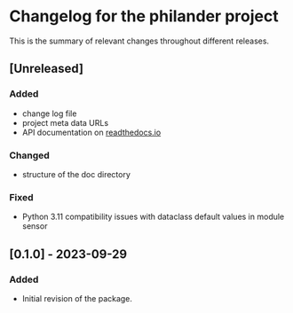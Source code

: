 # Changelog for the philander project

This is the summary of relevant changes throughout different releases.

<!---Types of entries:--->
<!---### Added--->
<!---### Changed--->
<!---### Deprecated--->
<!---### Removed--->
<!---### Fixed--->
<!---### Security--->

## [Unreleased]
### Added
- change log file
- project meta data URLs
- API documentation on [readthedocs.io](https://philander.readthedocs.io)

### Changed
- structure of the doc directory

### Fixed
- Python 3.11 compatibility issues with dataclass default values in module sensor

## [0.1.0] - 2023-09-29
### Added
- Initial revision of the package.

